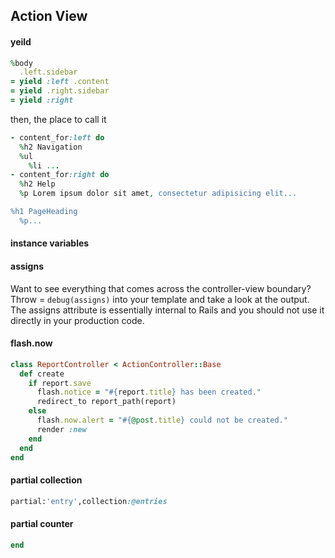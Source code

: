 ## Action View

#### yeild

```ruby
%body
  .left.sidebar
= yield :left .content
= yield .right.sidebar
= yield :right
```

then, the place to call it

```ruby
- content_for:left do 
  %h2 Navigation
  %ul
    %li ...
- content_for:right do
  %h2 Help
  %p Lorem ipsum dolor sit amet, consectetur adipisicing elit...

%h1 PageHeading 
  %p...
```

#### instance variables

#### assigns
Want to see everything that comes across the controller-view boundary? Throw = `debug(assigns)` into your template and take a look at the output. The assigns attribute is essentially internal to Rails and you should not use it directly in your production code.

#### flash.now

```ruby
class ReportController < ActionController::Base
  def create
    if report.save
      flash.notice = "#{report.title} has been created."
      redirect_to report_path(report)
    else
      flash.now.alert = "#{@post.title} could not be created."
      render :new 
    end
  end 
end
```

#### partial collection

```ruby
partial:'entry',collection:@entries
```


#### partial counter

```ruby
end




